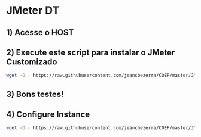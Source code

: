 # JMeter DT

## 1) Acesse o HOST

## 2) Execute este script para instalar o JMeter Customizado
```sh
wget -O - https://raw.githubusercontent.com/jeancbezerra/COEP/master/JMETER_DT/yaman-aws-install.sh | sudo bash
```

## 3) Bons testes!


## 4) Configure Instance

```sh
wget -O - https://raw.githubusercontent.com/jeancbezerra/COEP/master/JMETER_DT/yaman-aws-configure.sh | sudo bash
```
